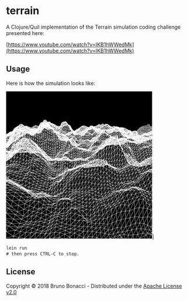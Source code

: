 # terrain

A Clojure/Quil implementation of the Terrain simulation coding
challenge presented here:

[https://www.youtube.com/watch?v=IKB1hWWedMk](https://www.youtube.com/watch?v=IKB1hWWedMk)

## Usage

Here is how the simulation looks like:

![Terrain](./assets/Terrain.gif)]

```
lein run
# then press CTRL-C to stop.
```

## License

Copyright © 2018 Bruno Bonacci - Distributed under the [Apache License v2.0](http://www.apache.org/licenses/LICENSE-2.0)
